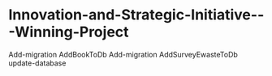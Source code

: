 # Innovation-and-Strategic-Initiative---Winning-Project


 Add-migration AddBookToDb
Add-migration AddSurveyEwasteToDb
update-database

